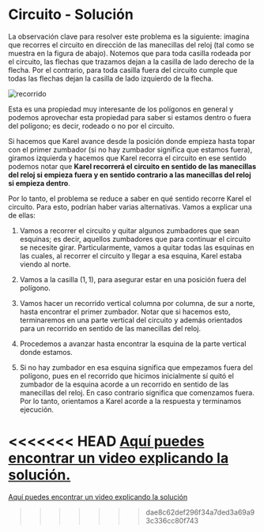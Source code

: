 # Circuito - Solución

La observación clave para resolver este problema es la siguiente: imagina que recorres el circuito en dirección de las manecillas del reloj (tal como se muestra en la figura de abajo). Notemos que para toda casilla rodeada por el circuito, las flechas que trazamos dejan a la casilla de lado derecho de la flecha. Por el contrario, para toda casilla fuera del circuito cumple que todas las flechas dejan la casilla de lado izquierdo de la flecha.

![recorrido](recorrido.png)

Esta es una propiedad muy interesante de los polígonos en general y podemos aprovechar esta propiedad para saber si estamos dentro o fuera del polígono; es decir, rodeado o no por el circuito.

Si hacemos que Karel avance desde la posición donde empieza hasta topar con el primer zumbador (si no hay zumbador significa que estamos fuera), giramos izquierda y hacemos que Karel recorra el circuito en ese sentido podemos notar que **Karel recorrerá el circuito en sentido de las manecillas del reloj si empieza fuera y en sentido contrario a las manecillas del reloj si empieza dentro**.

Por lo tanto, el problema se reduce a saber en qué sentido recorre Karel el circuito. Para esto, podrían haber varias alternativas. Vamos a explicar una de ellas:

1. Vamos a recorrer el circuito y quitar algunos zumbadores que sean esquinas; es decir, aquellos zumbadores que para continuar el circuito se necesite girar. Particularmente, vamos a quitar todas las esquinas en las cuales, al recorrer el circuito y llegar a esa esquina, Karel estaba viendo al norte.

2. Vamos a la casilla $(1, 1)$, para asegurar estar en una posición fuera del polígono.

3. Vamos hacer un recorrido vertical columna por columna, de sur a norte, hasta encontrar el primer zumbador. Notar que si hacemos esto, terminaremos en una parte vertical del circuito y además orientados para un recorrido en sentido de las manecillas del reloj.

4. Procedemos a avanzar hasta encontrar la esquina de la parte vertical donde estamos.

5. Si no hay zumbador en esa esquina significa que empezamos fuera del polígono, pues en el recorrido que hicimos inicialmente sí quitó el zumbador de la esquina acorde a un recorrido en sentido de las manecillas del reloj. En caso contrario significa que comenzamos fuera. Por lo tanto, orientamos a Karel acorde a la respuesta y terminamos ejecución.

<<<<<<< HEAD
[Aquí puedes encontrar un video explicando la solución.](https://www.youtube.com/watch?v=N34Wkr9UJbg)
=======
[Aquí puedes encontrar un video explicando la solución](https://www.youtube.com/watch?v=N34Wkr9UJbg)
>>>>>>> dae8c62def296f34a7ded3a69a93c336cc80f743
